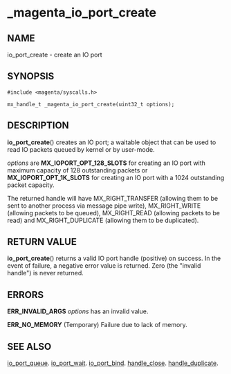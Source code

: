 # _magenta_io_port_create

## NAME

io_port_create - create an IO port

## SYNOPSIS

```
#include <magenta/syscalls.h>

mx_handle_t _magenta_io_port_create(uint32_t options);

```

## DESCRIPTION

**io_port_create**() creates an IO port; a waitable object that
can be used to read IO packets queued by kernel or by user-mode.

*options* are **MX_IOPORT_OPT_128_SLOTS** for creating an IO port with
maximum capacity of 128 outstanding packets or **MX_IOPORT_OPT_1K_SLOTS**
for creating an IO port with a 1024 outstanding packet capacity.

The returned handle will have MX_RIGHT_TRANSFER (allowing them to be sent
to another process via message pipe write), MX_RIGHT_WRITE (allowing
packets to be queued), MX_RIGHT_READ (allowing packets to be read) and
MX_RIGHT_DUPLICATE (allowing them to be duplicated).

## RETURN VALUE

**io_port_create**() returns a valid IO port handle (positive) on success.
In the event of failure, a negative error value is returned. Zero (the
"invalid handle") is never returned.

## ERRORS

**ERR_INVALID_ARGS**  *options* has an invalid value.

**ERR_NO_MEMORY**  (Temporary) Failure due to lack of memory.

## SEE ALSO

[io_port_queue](io_port_queue.md).
[io_port_wait](io_port_wait.md).
[io_port_bind](io_port_bind.md).
[handle_close](handle_close.md).
[handle_duplicate](handle_duplicate.md).

